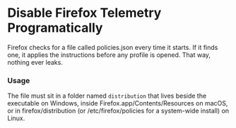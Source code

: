 # Disable Firefox Telemetry Programatically

Firefox checks for a file called policies.json every time it starts. If it finds one, it applies the instructions before any profile is opened. That way, nothing ever leaks. 

### Usage
The file must sit in a folder named `distribution` that lives beside the executable on Windows, inside Firefox.app/Contents/Resources on macOS, or in firefox/distribution (or /etc/firefox/policies for a system-wide install) on Linux.
